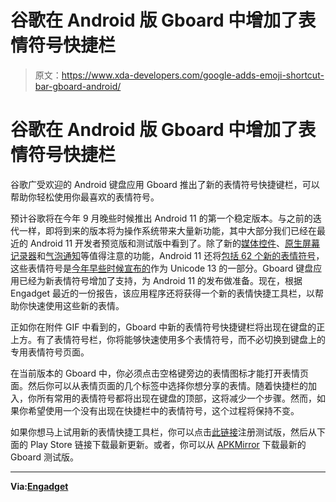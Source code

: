 # 谷歌在 Android 版 Gboard 中增加了表情符号快捷栏

> 原文：<https://www.xda-developers.com/google-adds-emoji-shortcut-bar-gboard-android/>

# 谷歌在 Android 版 Gboard 中增加了表情符号快捷栏

谷歌广受欢迎的 Android 键盘应用 Gboard 推出了新的表情符号快捷键栏，可以帮助你轻松使用你最喜欢的表情符号。

预计谷歌将在今年 9 月晚些时候推出 Android 11 的第一个稳定版本。与之前的迭代一样，即将到来的版本将为操作系统带来大量新功能，其中大部分我们已经在最近的 Android 11 开发者预览版和测试版中看到了。除了新的[媒体控件](https://www.xda-developers.com/android-11-media-controls/)、[原生屏幕记录器](https://www.xda-developers.com/android-11-screen-recorder-internal-audio/)和[气泡通知](https://www.xda-developers.com/googles-messages-beta-now-shows-bubble-notifications-on-android-11/)等值得注意的功能，Android 11 还将[包括 62 个新的表情符号](https://blog.emojipedia.org/new-emojis-in-android-11-beta/)，这些表情符号是[今年早些时候宣布的](https://www.xda-developers.com/unicode-13-62-new-emoji-2020/)作为 Unicode 13 的一部分。Gboard 键盘应用已经为新表情符号增加了支持，为 Android 11 的发布做准备。现在，根据 Engadget 最近的一份报告，该应用程序还将获得一个新的表情快捷工具栏，以帮助你快速使用这些新的表情。

正如你在附件 GIF 中看到的，Gboard 中新的表情符号快捷键栏将出现在键盘的正上方。有了表情符号栏，你将能够快速使用多个表情符号，而不必切换到键盘上的专用表情符号页面。

在当前版本的 Gboard 中，你必须点击空格键旁边的表情图标才能打开表情页面。然后你可以从表情页面的几个标签中选择你想分享的表情。随着快捷栏的加入，你所有常用的表情符号都将出现在键盘的顶部，这将减少一个步骤。然而，如果你希望使用一个没有出现在快捷栏中的表情符号，这个过程将保持不变。

如果你想马上试用新的表情快捷工具栏，你可以点击[此链接](https://play.google.com/apps/testing/com.google.android.inputmethod.latin)注册测试版，然后从下面的 Play Store 链接下载最新更新。或者，你可以从 [APKMirror](https://www.apkmirror.com/apk/google-inc/gboard/gboard-9-6-4-320679808-release/) 下载最新的 Gboard 测试版。

* * *

**Via:[Engadget](https://www.engadget.com/google-gboard-android-emoji-quick-access-bar-201133799.html)**